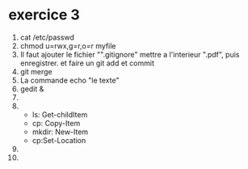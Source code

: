 # exercice 3

1. cat /etc/passwd
2. chmod u=rwx,g=r,o=r myfile
3. Il faut ajouter le fichier "".gitignore" mettre a l'interieur ".pdf", puis enregistrer. et faire un git add et commit
4. git merge
5. La commande echo "le texte"
6. gedit &
7. 
8. - ls: Get-childItem
    - cp: Copy-Item
    - mkdir: New-Item
    - cp:Set-Location
9. 
10.
